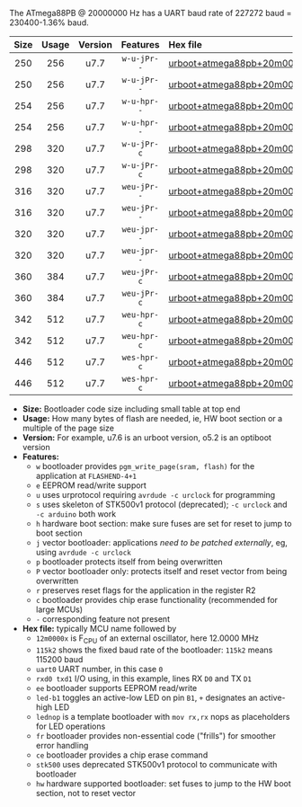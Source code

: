 The ATmega88PB @ 20000000 Hz has a UART baud rate of 227272 baud = 230400-1.36% baud.

|Size|Usage|Version|Features|Hex file|
|:-:|:-:|:-:|:-:|:--|
|250|256|u7.7|`w-u-jPr--`|[urboot+atmega88pb+20m0000x++230k4_uart0_rxd0_txd1_led+b5.hex](https://raw.githubusercontent.com/stefanrueger/urboot.hex/main/mcus/atmega88pb/external_oscillator/fcpu+20m0000_Hz/br++230k4_bps/urboot+atmega88pb+20m0000x++230k4_uart0_rxd0_txd1_led+b5.hex)|
|250|256|u7.7|`w-u-jPr--`|[urboot+atmega88pb+20m0000x++230k4_uart0_rxd0_txd1_lednop.hex](https://raw.githubusercontent.com/stefanrueger/urboot.hex/main/mcus/atmega88pb/external_oscillator/fcpu+20m0000_Hz/br++230k4_bps/urboot+atmega88pb+20m0000x++230k4_uart0_rxd0_txd1_lednop.hex)|
|254|256|u7.7|`w-u-hpr--`|[urboot+atmega88pb+20m0000x++230k4_uart0_rxd0_txd1_led+b5_fr_hw.hex](https://raw.githubusercontent.com/stefanrueger/urboot.hex/main/mcus/atmega88pb/external_oscillator/fcpu+20m0000_Hz/br++230k4_bps/urboot+atmega88pb+20m0000x++230k4_uart0_rxd0_txd1_led+b5_fr_hw.hex)|
|254|256|u7.7|`w-u-hpr--`|[urboot+atmega88pb+20m0000x++230k4_uart0_rxd0_txd1_lednop_fr_hw.hex](https://raw.githubusercontent.com/stefanrueger/urboot.hex/main/mcus/atmega88pb/external_oscillator/fcpu+20m0000_Hz/br++230k4_bps/urboot+atmega88pb+20m0000x++230k4_uart0_rxd0_txd1_lednop_fr_hw.hex)|
|298|320|u7.7|`w-u-jPr-c`|[urboot+atmega88pb+20m0000x++230k4_uart0_rxd0_txd1_led+b5_fr_ce.hex](https://raw.githubusercontent.com/stefanrueger/urboot.hex/main/mcus/atmega88pb/external_oscillator/fcpu+20m0000_Hz/br++230k4_bps/urboot+atmega88pb+20m0000x++230k4_uart0_rxd0_txd1_led+b5_fr_ce.hex)|
|298|320|u7.7|`w-u-jPr-c`|[urboot+atmega88pb+20m0000x++230k4_uart0_rxd0_txd1_lednop_fr_ce.hex](https://raw.githubusercontent.com/stefanrueger/urboot.hex/main/mcus/atmega88pb/external_oscillator/fcpu+20m0000_Hz/br++230k4_bps/urboot+atmega88pb+20m0000x++230k4_uart0_rxd0_txd1_lednop_fr_ce.hex)|
|316|320|u7.7|`weu-jPr--`|[urboot+atmega88pb+20m0000x++230k4_uart0_rxd0_txd1_ee_led+b5.hex](https://raw.githubusercontent.com/stefanrueger/urboot.hex/main/mcus/atmega88pb/external_oscillator/fcpu+20m0000_Hz/br++230k4_bps/urboot+atmega88pb+20m0000x++230k4_uart0_rxd0_txd1_ee_led+b5.hex)|
|316|320|u7.7|`weu-jPr--`|[urboot+atmega88pb+20m0000x++230k4_uart0_rxd0_txd1_ee_lednop.hex](https://raw.githubusercontent.com/stefanrueger/urboot.hex/main/mcus/atmega88pb/external_oscillator/fcpu+20m0000_Hz/br++230k4_bps/urboot+atmega88pb+20m0000x++230k4_uart0_rxd0_txd1_ee_lednop.hex)|
|320|320|u7.7|`weu-jpr--`|[urboot+atmega88pb+20m0000x++230k4_uart0_rxd0_txd1_ee_led+b5_fr.hex](https://raw.githubusercontent.com/stefanrueger/urboot.hex/main/mcus/atmega88pb/external_oscillator/fcpu+20m0000_Hz/br++230k4_bps/urboot+atmega88pb+20m0000x++230k4_uart0_rxd0_txd1_ee_led+b5_fr.hex)|
|320|320|u7.7|`weu-jpr--`|[urboot+atmega88pb+20m0000x++230k4_uart0_rxd0_txd1_ee_lednop_fr.hex](https://raw.githubusercontent.com/stefanrueger/urboot.hex/main/mcus/atmega88pb/external_oscillator/fcpu+20m0000_Hz/br++230k4_bps/urboot+atmega88pb+20m0000x++230k4_uart0_rxd0_txd1_ee_lednop_fr.hex)|
|360|384|u7.7|`weu-jPr-c`|[urboot+atmega88pb+20m0000x++230k4_uart0_rxd0_txd1_ee_led+b5_fr_ce.hex](https://raw.githubusercontent.com/stefanrueger/urboot.hex/main/mcus/atmega88pb/external_oscillator/fcpu+20m0000_Hz/br++230k4_bps/urboot+atmega88pb+20m0000x++230k4_uart0_rxd0_txd1_ee_led+b5_fr_ce.hex)|
|360|384|u7.7|`weu-jPr-c`|[urboot+atmega88pb+20m0000x++230k4_uart0_rxd0_txd1_ee_lednop_fr_ce.hex](https://raw.githubusercontent.com/stefanrueger/urboot.hex/main/mcus/atmega88pb/external_oscillator/fcpu+20m0000_Hz/br++230k4_bps/urboot+atmega88pb+20m0000x++230k4_uart0_rxd0_txd1_ee_lednop_fr_ce.hex)|
|342|512|u7.7|`weu-hpr-c`|[urboot+atmega88pb+20m0000x++230k4_uart0_rxd0_txd1_ee_led+b5_fr_ce_hw.hex](https://raw.githubusercontent.com/stefanrueger/urboot.hex/main/mcus/atmega88pb/external_oscillator/fcpu+20m0000_Hz/br++230k4_bps/urboot+atmega88pb+20m0000x++230k4_uart0_rxd0_txd1_ee_led+b5_fr_ce_hw.hex)|
|342|512|u7.7|`weu-hpr-c`|[urboot+atmega88pb+20m0000x++230k4_uart0_rxd0_txd1_ee_lednop_fr_ce_hw.hex](https://raw.githubusercontent.com/stefanrueger/urboot.hex/main/mcus/atmega88pb/external_oscillator/fcpu+20m0000_Hz/br++230k4_bps/urboot+atmega88pb+20m0000x++230k4_uart0_rxd0_txd1_ee_lednop_fr_ce_hw.hex)|
|446|512|u7.7|`wes-hpr-c`|[urboot+atmega88pb+20m0000x++230k4_uart0_rxd0_txd1_ee_led+b5_fr_ce_stk500_hw.hex](https://raw.githubusercontent.com/stefanrueger/urboot.hex/main/mcus/atmega88pb/external_oscillator/fcpu+20m0000_Hz/br++230k4_bps/urboot+atmega88pb+20m0000x++230k4_uart0_rxd0_txd1_ee_led+b5_fr_ce_stk500_hw.hex)|
|446|512|u7.7|`wes-hpr-c`|[urboot+atmega88pb+20m0000x++230k4_uart0_rxd0_txd1_ee_lednop_fr_ce_stk500_hw.hex](https://raw.githubusercontent.com/stefanrueger/urboot.hex/main/mcus/atmega88pb/external_oscillator/fcpu+20m0000_Hz/br++230k4_bps/urboot+atmega88pb+20m0000x++230k4_uart0_rxd0_txd1_ee_lednop_fr_ce_stk500_hw.hex)|

- **Size:** Bootloader code size including small table at top end
- **Usage:** How many bytes of flash are needed, ie, HW boot section or a multiple of the page size
- **Version:** For example, u7.6 is an urboot version, o5.2 is an optiboot version
- **Features:**
  + `w` bootloader provides `pgm_write_page(sram, flash)` for the application at `FLASHEND-4+1`
  + `e` EEPROM read/write support
  + `u` uses urprotocol requiring `avrdude -c urclock` for programming
  + `s` uses skeleton of STK500v1 protocol (deprecated); `-c urclock` and `-c arduino` both work
  + `h` hardware boot section: make sure fuses are set for reset to jump to boot section
  + `j` vector bootloader: applications *need to be patched externally*, eg, using `avrdude -c urclock`
  + `p` bootloader protects itself from being overwritten
  + `P` vector bootloader only: protects itself and reset vector from being overwritten
  + `r` preserves reset flags for the application in the register R2
  + `c` bootloader provides chip erase functionality (recommended for large MCUs)
  + `-` corresponding feature not present
- **Hex file:** typically MCU name followed by
  + `12m0000x` is F<sub>CPU</sub> of an external oscillator, here 12.0000 MHz
  + `115k2` shows the fixed baud rate of the bootloader: `115k2` means 115200 baud
  + `uart0` UART number, in this case `0`
  + `rxd0 txd1` I/O using, in this example, lines RX `D0` and TX `D1`
  + `ee` bootloader supports EEPROM read/write
  + `led-b1` toggles an active-low LED on pin `B1`, `+` designates an active-high LED
  + `lednop` is a template bootloader with `mov rx,rx` nops as placeholders for LED operations
  + `fr` bootloader provides non-essential code ("frills") for smoother error handling
  + `ce` bootloader provides a chip erase command
  + `stk500` uses deprecated STK500v1 protocol to communicate with bootloader
  + `hw` hardware supported bootloader: set fuses to jump to the HW boot section, not to reset vector
